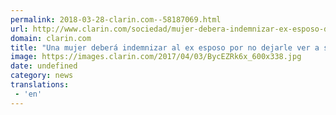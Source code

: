 ```yaml
---
permalink: 2018-03-28-clarin.com--58187069.html
url: http://www.clarin.com/sociedad/mujer-debera-indemnizar-ex-esposo-dejarle-ver-hijo_0_rJNqMrY5M.html
domain: clarin.com
title: "Una mujer deberá indemnizar al ex esposo por no dejarle ver a su hijo"
image: https://images.clarin.com/2017/04/03/BycEZRk6x_600x338.jpg
date: undefined
category: news
translations: 
 - 'en'
---
```


